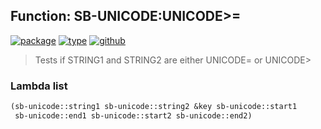 ## Function: SB-UNICODE:UNICODE>=
[![package](https://img.shields.io/badge/Package-SB--UNICODE-5f9ea0.svg?style=social&colorA=999999)](../) [![type](https://img.shields.io/badge/Type-Function-5f9ea0.svg?style=social&colorA=999999)](../#function) [![github](https://img.shields.io/badge/GitHub-View_the_source-5f9ea0.svg?style=social&colorA=999999&logo=github)](https://github.com/sbcl/sbcl/blob/master/src/code/target-unicode.lisp/) 

> Tests if STRING1 and STRING2 are either UNICODE= or UNICODE>

### Lambda list
```cl
(sb-unicode::string1 sb-unicode::string2 &key sb-unicode::start1
 sb-unicode::end1 sb-unicode::start2 sb-unicode::end2)
```
